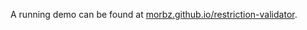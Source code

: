 A running demo can be found at [morbz.github.io/restriction-validator](https://morbz.github.io/restriction-validator).
